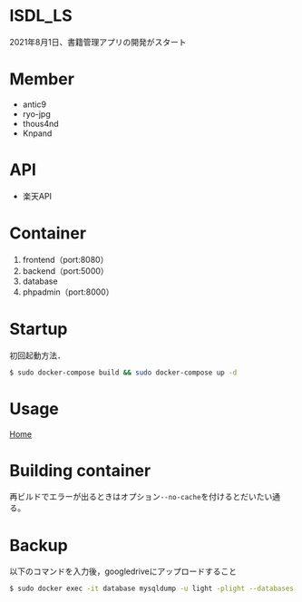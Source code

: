 # ISDL_LS
2021年8月1日、書籍管理アプリの開発がスタート

# Member
- antic9
- ryo-jpg
- thous4nd
- Knpand

# API
- 楽天API

# Container
1. frontend（port:8080）
2. backend（port:5000）
3. database
4. phpadmin（port:8000）

# Startup
初回起動方法．
```bash
$ sudo docker-compose build && sudo docker-compose up -d
```

# Usage
[Home](localhost:8080)

# Building container
再ビルドでエラーが出るときはオプション`--no-cache`を付けるとだいたい通る。

# Backup
以下のコマンドを入力後，googledriveにアップロードすること
```bash
$ sudo docker exec -it database mysqldump -u light -plight --databases -y  books_db >books_db.dump
```

